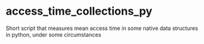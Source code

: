 # access_time_collections_py
Short script that measures mean access time in some native data structures in python, under some circumstances
